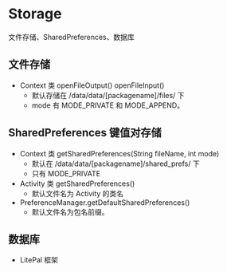 # Storage

文件存储、SharedPreferences、数据库

## 文件存储

- Context 类 openFileOutput() openFileInput()
  - 默认存储在 /data/data/[packagename]/files/ 下
  - mode 有  MODE\_PRIVATE 和 MODE\_APPEND。

## SharedPreferences 键值对存储

- Context 类 getSharedPreferences(String fileName, int mode)
  - 默认在 /data/data/[packagename]/shared_prefs/ 下
  - 只有 MODE_PRIVATE
- Activity 类 getSharedPreferences()
  - 默认文件名为 Activity 的类名
- PreferenceManager.getDefaultSharedPreferences()
  - 默认文件名为包名前缀。

## 数据库

- LitePal 框架
